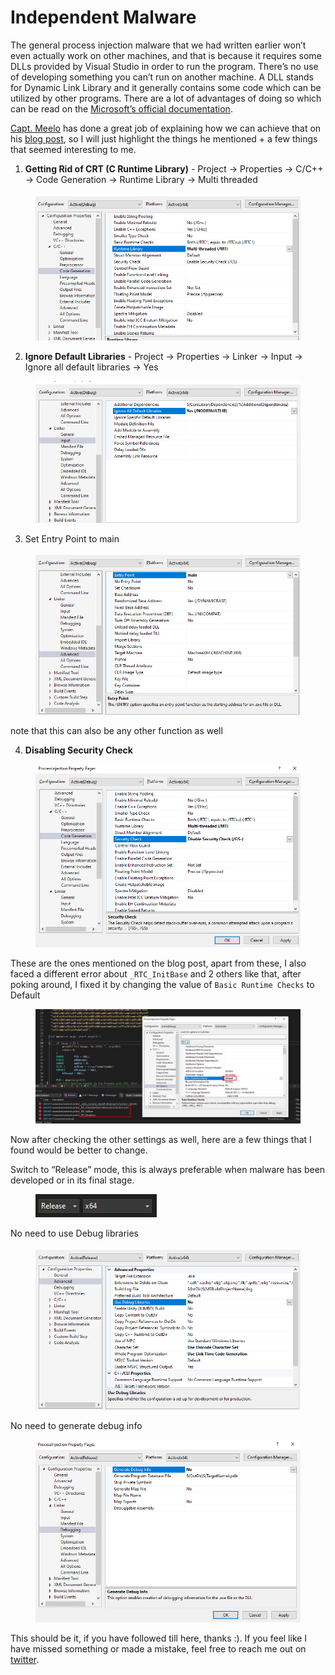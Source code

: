 # Independent Malware

The general process injection malware that we had written earlier won’t even actually work on other machines, and that is because it requires some DLLs provided by Visual Studio in order to run the program. There’s no use of developing something you can’t run on another machine. A DLL stands for Dynamic Link Library and it generally contains some code which can be utilized by other programs. There are a lot of advantages of doing so which can be read on the [Microsoft’s official documentation](https://learn.microsoft.com/en-us/troubleshoot/windows-client/setup-upgrade-and-drivers/dynamic-link-library).

[Capt. Meelo](https://twitter.com/CaptMeelo) has done a great job of explaining how we can achieve that on his [blog post](https://captmeelo.com/redteam/maldev/2022/10/17/independent-malware.html), so I will just highlight the things he mentioned + a few things that seemed interesting to me.

1. **Getting Rid of CRT (C Runtime Library)** - Project → Properties → C/C++ → Code Generation → Runtime Library → Multi threaded

<figure><img src="../.gitbook/assets/image (8) (1) (1) (1) (1).png" alt=""><figcaption></figcaption></figure>

2. **Ignore Default Libraries** - Project → Properties → Linker → Input → Ignore all default libraries → Yes

<figure><img src="../.gitbook/assets/image (9) (1) (1).png" alt=""><figcaption></figcaption></figure>

3. Set Entry Point to main

<figure><img src="../.gitbook/assets/image (10) (1) (1).png" alt=""><figcaption></figcaption></figure>

note that this can also be any other function as well

4. **Disabling Security Check**

<figure><img src="../.gitbook/assets/image (11) (1) (1).png" alt=""><figcaption></figcaption></figure>

These are the ones mentioned on the blog post, apart from these, I also faced a different error about `_RTC_InitBase` and 2 others like that, after poking around, I fixed it by changing the value of `Basic Runtime Checks` to Default

<figure><img src="../.gitbook/assets/image (12) (1) (1).png" alt=""><figcaption></figcaption></figure>

Now after checking the other settings as well, here are a few things that I found would be better to change.&#x20;

Switch to “Release” mode, this is always  preferable when malware has been developed or in its final stage.

<figure><img src="../.gitbook/assets/image (14) (1) (1).png" alt=""><figcaption></figcaption></figure>

No need to use Debug libraries

<figure><img src="../.gitbook/assets/image (13) (1) (1).png" alt=""><figcaption></figcaption></figure>

No need to generate debug info

<figure><img src="../.gitbook/assets/image (15) (1) (1).png" alt="Project Properties -> linker -> generate debug info -> switch to No"><figcaption></figcaption></figure>

This should be it, if you have followed till here, thanks :). If you feel like I have missed something or made a mistake, feel free to reach me out on [twitter](https://twitter.com/ZzN1NJ4).
